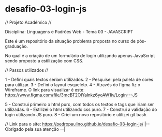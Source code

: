 # desafio-03-login-js
// Projeto Acadêmico //

Disciplina: Linguagens e Padrões Web - Tema 03 - JAVASCRIPT

Este é um repositório da situação problema proposta no curso de pós-graduação.

No qual é a criação de um formulário de login utilizando apenas JavaScript sendo proposto a estilização com CSS.

// Passos utilizados // 

1 - Defini quais textos seriam utilizados.
2 - Pesquisei pela paleta de cores para utilizar.
3 - Defini o layout esqueleto.
4 - Através do figma fiz o Wireframe.
O link para visualizar é este: https://www.figma.com/file/3mcBT2OlYaInkz6yoAW1iv/Login---JS

5 - Construi primeiro o html puro, com todos os textos e tags que iriam ser utilizadas.
6 - Estilizei o html utilizando css puro.
7 - Construi a validação do login utilizando JS puro.
8 - Criei um novo repositório e utilizei git bash.

// Link para o site: https://pedropaulino.github.io/desafio-03-login-js/
|-- Obrigado pela sua atenção --|
